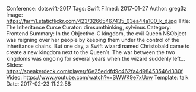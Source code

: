 Conference: dotswift-2017
Tags: Swift
Filmed: 2017-01-27
Author: greg3z
Image: https://farm1.staticflickr.com/423/32665467435_03ea44a100_k_d.jpg
Title: The Inheritance Curse
Curator: dimsumthinking, sylvinus
Category: Frontend
Summary: In the Objective-C kingdom, the evil Queen NSObject was reigning over her people by keeping them under the control of the inheritance chains. But one day, a Swift wizard named Christobald came to create a new kingdom next to the Queen’s. The war between the two kingdoms was ongoing for several years when the wizard suddenly left...
Slides: https://speakerdeck.com/player/f6e25eddfd9c462fa4d98453546d330f
Video: https://www.youtube.com/watch?v=SWWK9e7xUxw
Template: talk
Date: 2017-02-23 11:22:58